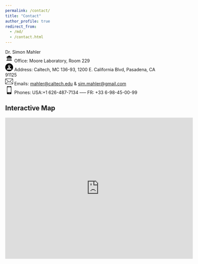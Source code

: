 ```yaml
---
permalink: /contact/
title: "Contact"
author_profile: true
redirect_from: 
  - /md/
  - /contact.html
---
```


Dr. Simon Mahler
<br> <img src="../images/building.png" alt="Building" style="width:25px;height:25px;"> Office: Moore Laboratory, Room 229
<br> <img src="../images/address.png" alt="Address" style="width:25px;height:25px;"> Address: Caltech, MC 136-93, 1200 E. California Blvd, Pasadena, CA 91125
<br> <img src="../images/email.png" alt="Email" style="width:25px;height:25px;"> Emails: <a href="mailto:mahler@caltech.edu" target="_blank">mahler@caltech.edu</a> & <a href="mailto:sim.mahler@gmail.com" target="_blank">sim.mahler@gmail.com</a>
<br> <img src="../images/phone.png" alt="PhoneUS" style="width:25px;height:25px;"> Phones:  USA:+1 626-487-7134  –––  FR: +33 6-98-45-00-99

## Interactive Map 

<iframe src="https://www.google.com/maps/embed?pb=!1m18!1m12!1m3!1d3302.259034990722!2d-118.12722022379234!3d34.139714413105715!2m3!1f0!2f0!3f0!3m2!1i1024!2i768!4f13.1!3m3!1m2!1s0x80c2c3581821ddd9%3A0xd8297014b593f838!2sMoore%20Laboratory%2C%20Pasadena%2C%20CA%2091125!5e0!3m2!1sen!2sus!4v1733873734107!5m2!1sen!2sus" width="600" height="450" style="border:0;" allowfullscreen="" loading="lazy" referrerpolicy="no-referrer-when-downgrade"></iframe>

